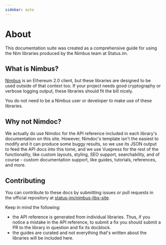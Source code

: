 ```yaml
---
sidebar: auto
---
```


# About

This documentation suite was created as a comprehensive guide for using the Nim libraries produced by the Nimbus team at Status.im.

## What is Nimbus?

[Nimbus](https://nimbus.status.im) is an Ethereum 2.0 client, but these libraries are designed to be used outside of that context too. If your project needs good cryptography or verbose logging output, these libraries should fit the bill nicely.

You do not need to be a Nimbus user or developer to make use of these libraries.

## Why not Nimdoc?

We actually do use Nimdoc for the API reference included in each library's documentation on this site. However, Nimdoc's template isn't the easiest to modify and it can produce some buggy results, so we use its JSON output to feed the API docs into this tome, and we use Vuepress for the rest of the functionality, like custom layouts, styling, SEO support, searchability, and of course - custom documentation support, like guides, tutorials, references, and more.

## Contributing

You can contribute to these docs by submitting issues or pull requests in the official repository at [status-im/nimbus-libs-site](https://github.com/status-im/nimbus-libs-site).

Keep in mind the following:

- the API reference is generated from individual libraries. Thus, if you notice a mistake in the API reference, to submit a fix you should submit a PR to the library in question and fix its docblock.
- the guides are curated and not everything that's written about the libraries will be included here.
